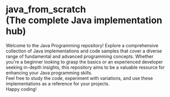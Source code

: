 # java_from_scratch <br> (The complete Java implementation hub)

Welcome to the Java Programming repository! Explore a comprehensive collection of Java implementations and code samples that cover a diverse range of fundamental and advanced programming concepts. Whether you're a beginner looking to grasp the basics or an experienced developer seeking in-depth insights, this repository aims to be a valuable resource for enhancing your Java programming skills. <br>
Feel free to study the code, experiment with variations, and use these implementations as a reference for your projects. <br>
Happy coding!
